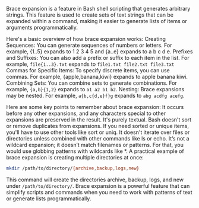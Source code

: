 Brace expansion is a feature in Bash shell scripting that generates arbitrary strings. This feature is used to create sets of text strings that can be expanded within a command, making it easier to generate lists of items or arguments programmatically.

Here's a basic overview of how brace expansion works:
Creating Sequences: You can generate sequences of numbers or letters. For example, {1..5} expands to 1 2 3 4 5 and {a..e} expands to a b c d e.
Prefixes and Suffixes: You can also add a prefix or suffix to each item in the list. For example, `file{1..3}.txt` expands to `file1.txt file2.txt file3.txt`
Commas for Specific Items: To specify discrete items, you can use commas. For example, {apple,banana,kiwi} expands to apple banana kiwi.
Combining Sets: You can combine sets to generate combinations. For example, `{a,b}{1,2}` expands to `a1 a2 b1 b2`.
Nesting: Brace expansions may be nested. For example, `a{b,c{d,e}f}g` expands to `abg acdfg acefg`.

Here are some key points to remember about brace expansion:
It occurs before any other expansions, and any characters special to other expansions are preserved in the result.
It's purely textual. Bash doesn't sort or remove duplicates from expansions. If you need sorted or unique items, you'll have to use other tools like sort or uniq.
It doesn't iterate over files or directories unless combined with other commands like ls or echo.
It’s not a wildcard expansion; it doesn’t match filenames or patterns. For that, you would use globbing patterns with wildcards like *.
A practical example of brace expansion is creating multiple directories at once:

```bash
mkdir /path/to/directory/{archive,backup,logs,new}
```

This command will create the directories archive, backup, logs, and new under `/path/to/directory/`.
Brace expansion is a powerful feature that can simplify scripts and commands when you need to work with patterns of text or generate lists programmatically.
